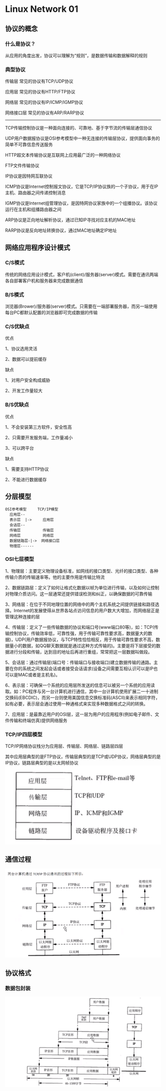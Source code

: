 # Linux Network 01

<!--more-->
## 协议的概念
### 什么是协议？
从应用的角度出发，协议可以理解为“规则”，是数据传输和数据解释的规则
### 典型协议
传输层 常见的协议有TCP/UDP协议

应用层 常见的协议有HTTP/FTP协议

网络层 常见的协议有IP/ICMP/IGMP协议

网络接口层 常见的协议有ARP/RARP协议

---

TCP传输控制协议是一种面向连接的、可靠地、基于字节流的传输层通信协议

UDP用户数据报协议是OSI参考模型中一种无连接的传输层协议，提供面向事务的简单不可靠信息传送服务

HTTP超文本传输协议是互联网上应用最广泛的一种网络协议

FTP文件传输协议

IP协议是因特网互联协议

ICMP协议是Internet控制报文协议，它是TCP/IP协议族的一个子协议，用于在IP主机、路由器之间传递控制消息

IGMP协议是Internet组管理协议，是因特网协议家族中的一个组播协议。该协议运行在主机和组播路由器之间

ARP协议是正向地址解析协议，通过已知IP寻找对应主机的MAC地址

RARP协议是反向地址转换协议，通过MAC地址确定IP地址
## 网络应用程序设计模式
### C/S模式
传统的网络应用设计模式，客户机(client)/服务器(server)模式。需要在通讯两端各自部署客户机和服务器来完成数据通信
### B/S模式
浏览器(Brower)/服务器(server)模式。只需要在一端部署服务器，而另一端使用每台PC都默认配置的浏览器即可完成数据的传输
### C/S优缺点
优点

1、协议选用灵活

2、数据可以提前缓存

缺点

1、对用户安全构成威胁

2、开发工作量较大
### B/S优缺点
优点

1、不会安装第三方软件，安全性高

2、只需要开发服务端，工作量减小

3、可以跨平台

缺点

1、需要支持HTTP协议

2、不能进行数据缓存
## 分层模型
    OSI参考模型     TCP/IP模型
      应用层--
      表示层  |->     应用层
      会话层--
      传输层          传输层
      网络层          网络层
      数据链路层-|->  网络接口层
      物理层------
### OSI七层模型
1、物理层：主要定义物理设备标准，如网线的接口类型、光纤的接口类型、各种传输介质的传输速率等。他的主要作用是传输比特流

2、数据链路层：定义了如何让格式化数据以帧为单位进行传输，以及如何让控制对物理介质访问。这一层通常还提供错误检测和纠正，以确保数据的可靠传输

3、网络层：在位于不同地理位置的网络中的两个主机系统之间提供链接和路径选择。Internet的发展使得从世界各站点访问信息的用户数大大增加，而网络层正是管理这种连接的层

4、传输层：定义了一些传输数据的协议和端口号(www端口80等)，如：TCP(传输控制协议，传输效率低，可靠性强，用于传输可靠性要求高，数据量大的数据)，UDP(用户数据报协议，与TCP特性恰恰相反，用于传输可靠性要求不高，数据量小的数据，如QQ聊天数据就是通过这种方式传输的)。主要是将下层接受的数据进行分段和传输，达到目的地址后再进行重组，常常把这一层数据叫做段。

5、会话层：通过传输层(端口号：传输端口与接收端口)建立数据传输的通路。主要在你的系统之间发起会话或者接受会话请求(设备之间需要互相认识可以是IP也可以是MAC或者是主机名)。

6、表示层：可确保一个系统的应用层所发送的信息可以被另一个系统的应用读取。如：PC程序与另一台计算机进行通信，其中一台计算机使用扩展二一十进制交换码(EBCDIC)，而另一台则使用美国信息交换标准码(ASCII)来表示相同字符，如有必要，表示层会通过使用一种通格式来实现多种数据格式之间的转换。

7、应用层：是最靠近用户的OSI层，这一层为用户的应用程序(例如电子邮件、文件传输和终端仿真)提供网络服务
### TCP/IP四层模型
TCP/IP网络协议栈分为应用层、传输层、网络层、链路层四层

其中应用层典型的是FTP协议，传输层典型的是TCP或UDP协议，网络层典型的是IP协议，链路层典型的是以太网帧协议
![TCP/IP模型](/images/tcpip-model.png "TCP/IP模型")
## 通信过程
![通信过程](/images/Communication-process.png "通信过程")
## 协议格式
### 数据包封装
![TCP/IP数据包封装](/images/tcpip-packaging.png "数据包封装")

